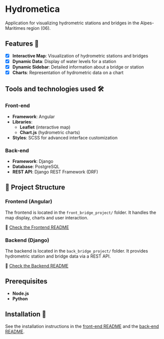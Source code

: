 # Hydrometica

Application for visualizing hydrometric stations and bridges in the Alpes-Maritimes region (06).

## Features 🌟

- [X] **Interactive Map**: Visualization of hydrometric stations and bridges
- [X] **Dynamic Data**: Display of water levels for a station
- [X] **Dynamic Sidebar**: Detailed information about a bridge or station
- [X] **Charts**: Representation of hydrometric data on a chart

## Tools and technologies used 🛠️

### Front-end
- **Framework**: Angular
- **Libraries**:
    - **Leaflet** (interactive map)
    - **Chart.js** (hydrometric charts)
- **Styles**: SCSS for advanced interface customization

### Back-end
- **Framework**: Django
- **Database**: PostgreSQL
- **REST API**: Django REST Framework (DRF)

## 📂 Project Structure

### Frontend (Angular)
The frontend is located in the ```front_bridge_project/``` folder. It handles the map display, charts and user interaction.

🔗 [Check the Frontend README](./front_bridge_project/README.md)

### Backend (Django)
The backend is located in the ```back_bridge_project/``` folder. It provides hydrometric station and bridge data via a REST API.

🔗 [Check the Backend README](./back_bridge_project/README.md)

## Prerequisites
- **Node.js**
- **Python**

## Installation 🚀

See the installation instructions in the [front-end README](./front_bridge_project/README.md) and the [back-end README](./back_bridge_project/README.md).